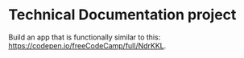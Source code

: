 # Technical Documentation project

Build an app that is functionally similar to this: https://codepen.io/freeCodeCamp/full/NdrKKL.
